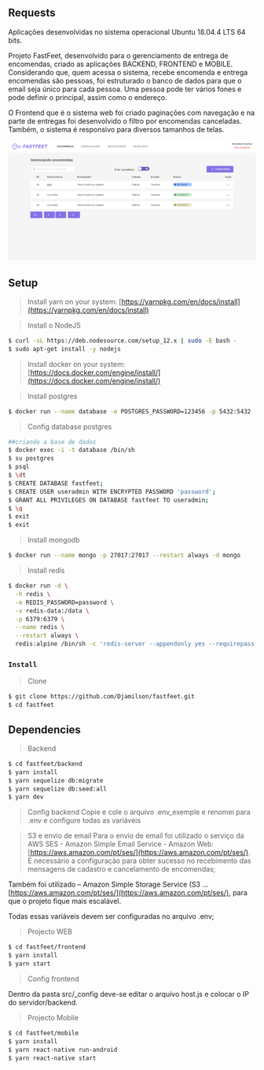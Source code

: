 ## Requests

Aplicações desenvolvidas no sistema operacional Ubuntu 18.04.4 LTS 64 bits.

Projeto FastFeet, desenvolvido para o gerenciamento de entrega de encomendas, criado as aplicações BACKEND, FRONTEND e MOBILE. Considerando que, quem acessa o sistema, recebe encomenda e entrega encomendas são pessoas, foi estruturado o banco de dados para que o email seja único para cada pessoa. Uma pessoa pode ter vários fones e pode definir o principal, assim como o endereço.

O Frontend que é o sistema web foi criado paginações com navegação e na parte de entregas foi desenvolvido o filtro por encomendas canceladas.  Também, o sistema é responsivo para diversos tamanhos de telas.  


![](./imagens/orders.png)

## Setup

> Install yarn on your system: [https://yarnpkg.com/en/docs/install](https://yarnpkg.com/en/docs/install)

>Install o NodeJS

```sh
$ curl -sL https://deb.nodesource.com/setup_12.x | sudo -E bash -
$ sudo apt-get install -y nodejs  
```
> Install docker on your system: [https://docs.docker.com/engine/install/](https://docs.docker.com/engine/install/)

> Install postgres
```sh
$ docker run --name database -e POSTGRES_PASSWORD=123456 -p 5432:5432 --restart always -d postgres
```
> Config database postgres
```sh
##criando a base de dados
$ docker exec -i -t database /bin/sh
$ su postgres
$ psql
$ \dt
$ CREATE DATABASE fastfeet;
$ CREATE USER useradmin WITH ENCRYPTED PASSWORD 'password';
$ GRANT ALL PRIVILEGES ON DATABASE fastfeet TO useradmin;
$ \q
$ exit
$ exit
```

> Install mongodb
```sh 
$ docker run --name mongo -p 27017:27017 --restart always -d mongo
```

> Install redis
```sh
$ docker run -d \
  -h redis \
  -e REDIS_PASSWORD=password \
  -v redis-data:/data \
  -p 6379:6379 \
  --name redis \
  --restart always \
  redis:alpine /bin/sh -c 'redis-server --appendonly yes --requirepass ${REDIS_PASSWORD}' 
```

### `Install`

> Clone

```sh
$ git clone https://github.com/Djamilson/fastfeet.git
$ cd fastfeet
```
## Dependencies

> Backend

```sh
$ cd fastfeet/backend
$ yarn install
$ yarn sequelize db:migrate
$ yarn sequelize db:seed:all
$ yarn dev
```
> Config backend 
Copie e cole o arquivo .env_exemple e renomei para .env e configure todas as variáveis

> S3 e envio de email 
Para o envio de email foi utilizado o serviço da AWS SES - Amazon Simple Email Service - Amazon Web: [https://aws.amazon.com/pt/ses/](https://aws.amazon.com/pt/ses/).
É necessário a configuração para obter sucesso no recebimento das mensagens de cadastro e cancelamento de encomendas;

Também foi utilizado – Amazon Simple Storage Service (S3 ...
[https://aws.amazon.com/pt/ses/](https://aws.amazon.com/pt/ses/), para que o projeto fique mais escalável.

Todas essas variáveis devem ser configuradas no arquivo .env;


> Projecto WEB

```sh
$ cd fastfeet/frontend
$ yarn install
$ yarn start
```
> Config frontend

Dentro da pasta src/_config deve-se editar o arquivo host.js e colocar o IP do servidor/backend.

> Projecto Mobile

```sh
$ cd fastfeet/mobile
$ yarn install
$ yarn react-native run-android
$ yarn react-native start
```

